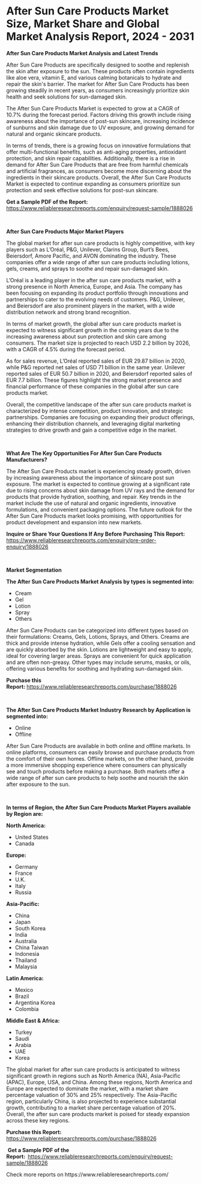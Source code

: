 <p><h1>After Sun Care Products Market Size, Market Share and Global Market Analysis Report, 2024 - 2031</h1></p><p><strong>After Sun Care Products Market Analysis and Latest Trends</strong></p>
<p><p>After Sun Care Products are specifically designed to soothe and replenish the skin after exposure to the sun. These products often contain ingredients like aloe vera, vitamin E, and various calming botanicals to hydrate and repair the skin's barrier. The market for After Sun Care Products has been growing steadily in recent years, as consumers increasingly prioritize skin health and seek solutions for sun-damaged skin. </p><p>The After Sun Care Products Market is expected to grow at a CAGR of 10.7% during the forecast period. Factors driving this growth include rising awareness about the importance of post-sun skincare, increasing incidence of sunburns and skin damage due to UV exposure, and growing demand for natural and organic skincare products. </p><p>In terms of trends, there is a growing focus on innovative formulations that offer multi-functional benefits, such as anti-aging properties, antioxidant protection, and skin repair capabilities. Additionally, there is a rise in demand for After Sun Care Products that are free from harmful chemicals and artificial fragrances, as consumers become more discerning about the ingredients in their skincare products. Overall, the After Sun Care Products Market is expected to continue expanding as consumers prioritize sun protection and seek effective solutions for post-sun skincare.</p></p>
<p><strong>Get a Sample PDF of the Report:&nbsp;</strong> <a href="https://www.reliableresearchreports.com/enquiry/request-sample/1888026">https://www.reliableresearchreports.com/enquiry/request-sample/1888026</a></p>
<p>&nbsp;</p>
<p><strong>After Sun Care Products Major Market Players</strong></p>
<p><p>The global market for after sun care products is highly competitive, with key players such as L’Oréal, P&G, Unilever, Clarins Group, Burt’s Bees, Beiersdorf, Amore Pacific, and AVON dominating the industry. These companies offer a wide range of after sun care products including lotions, gels, creams, and sprays to soothe and repair sun-damaged skin.</p><p>L’Oréal is a leading player in the after sun care products market, with a strong presence in North America, Europe, and Asia. The company has been focusing on expanding its product portfolio through innovations and partnerships to cater to the evolving needs of customers. P&G, Unilever, and Beiersdorf are also prominent players in the market, with a wide distribution network and strong brand recognition.</p><p>In terms of market growth, the global after sun care products market is expected to witness significant growth in the coming years due to the increasing awareness about sun protection and skin care among consumers. The market size is projected to reach USD 2.2 billion by 2026, with a CAGR of 4.5% during the forecast period.</p><p>As for sales revenue, L’Oréal reported sales of EUR 29.87 billion in 2020, while P&G reported net sales of USD 71 billion in the same year. Unilever reported sales of EUR 50.7 billion in 2020, and Beiersdorf reported sales of EUR 7.7 billion. These figures highlight the strong market presence and financial performance of these companies in the global after sun care products market.</p><p>Overall, the competitive landscape of the after sun care products market is characterized by intense competition, product innovation, and strategic partnerships. Companies are focusing on expanding their product offerings, enhancing their distribution channels, and leveraging digital marketing strategies to drive growth and gain a competitive edge in the market.</p></p>
<p>&nbsp;</p>
<p><strong>What Are The Key Opportunities For After Sun Care Products Manufacturers?</strong></p>
<p><p>The After Sun Care Products market is experiencing steady growth, driven by increasing awareness about the importance of skincare post sun exposure. The market is expected to continue growing at a significant rate due to rising concerns about skin damage from UV rays and the demand for products that provide hydration, soothing, and repair. Key trends in the market include the use of natural and organic ingredients, innovative formulations, and convenient packaging options. The future outlook for the After Sun Care Products market looks promising, with opportunities for product development and expansion into new markets.</p></p>
<p><strong>Inquire or Share Your Questions If Any Before Purchasing This Report:</strong> <a href="https://www.reliableresearchreports.com/enquiry/pre-order-enquiry/1888026">https://www.reliableresearchreports.com/enquiry/pre-order-enquiry/1888026</a></p>
<p>&nbsp;</p>
<p><strong>Market Segmentation</strong></p>
<p><strong>The After Sun Care Products Market Analysis by types is segmented into:</strong></p>
<p><ul><li>Cream</li><li>Gel</li><li>Lotion</li><li>Spray</li><li>Others</li></ul></p>
<p><p>After Sun Care Products can be categorized into different types based on their formulations: Creams, Gels, Lotions, Sprays, and Others. Creams are thick and provide intense hydration, while Gels offer a cooling sensation and are quickly absorbed by the skin. Lotions are lightweight and easy to apply, ideal for covering larger areas. Sprays are convenient for quick application and are often non-greasy. Other types may include serums, masks, or oils, offering various benefits for soothing and hydrating sun-damaged skin.</p></p>
<p><strong>Purchase this Report:&nbsp;</strong><a href="https://www.reliableresearchreports.com/purchase/1888026">https://www.reliableresearchreports.com/purchase/1888026</a></p>
<p>&nbsp;</p>
<p><strong>The After Sun Care Products Market Industry Research by Application is segmented into:</strong></p>
<p><ul><li>Online</li><li>Offline</li></ul></p>
<p><p>After Sun Care Products are available in both online and offline markets. In online platforms, consumers can easily browse and purchase products from the comfort of their own homes. Offline markets, on the other hand, provide a more immersive shopping experience where consumers can physically see and touch products before making a purchase. Both markets offer a wide range of after sun care products to help soothe and nourish the skin after exposure to the sun.</p></p>
<p>&nbsp;</p>
<p><strong>In terms of Region, the After Sun Care Products Market Players available by Region are:</strong></p>
<p>
    <p> <strong> North America: </strong>
        <ul>
            <li>United States</li>
            <li>Canada</li>
        </ul>
        </p> 
    <p> <strong> Europe: </strong>
        <ul>
            <li>Germany</li>
            <li>France</li>
            <li>U.K.</li>
            <li>Italy</li>
            <li>Russia</li>
        </ul>
        </p> 
    <p> <strong> Asia-Pacific: </strong>
        <ul>
            <li>China</li>
            <li>Japan</li>
            <li>South Korea</li>
            <li>India</li>
            <li>Australia</li>
            <li>China Taiwan</li>
            <li>Indonesia</li>
            <li>Thailand</li>
            <li>Malaysia</li>
        </ul>
        </p> 
    <p> <strong> Latin America: </strong>
        <ul>
            <li>Mexico</li>
            <li>Brazil</li>
            <li>Argentina Korea</li>
            <li>Colombia</li>
        </ul>
        </p> 
    <p> <strong> Middle East & Africa: </strong>
        <ul>
            <li>Turkey</li>
            <li>Saudi</li>
            <li>Arabia</li>
            <li>UAE</li>
            <li>Korea</li>
        </ul>
    </p>
    </p>
<p><p>The global market for after sun care products is anticipated to witness significant growth in regions such as North America (NA), Asia-Pacific (APAC), Europe, USA, and China. Among these regions, North America and Europe are expected to dominate the market, with a market share percentage valuation of 30% and 25% respectively. The Asia-Pacific region, particularly China, is also projected to experience substantial growth, contributing to a market share percentage valuation of 20%. Overall, the after sun care products market is poised for steady expansion across these key regions.</p></p>
<p><strong>Purchase this Report: </strong><a href="https://www.reliableresearchreports.com/purchase/1888026">https://www.reliableresearchreports.com/purchase/1888026</a></p>
<p>&nbsp;<strong>Get a Sample PDF of the Report:&nbsp;&nbsp;</strong><a href="https://www.reliableresearchreports.com/enquiry/request-sample/1888026">https://www.reliableresearchreports.com/enquiry/request-sample/1888026</a></p>
<p><strong></strong></p>
<p>Check more reports on https://www.reliableresearchreports.com/</p>